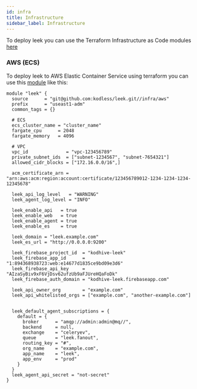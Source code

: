 ```yaml
---
id: infra
title: Infrastructure
sidebar_label: Infrastructure
---
```


To deploy leek you can use the Terraform Infrastructure as Code modules [here](https://github.com/kodless/leek/blob/master/infra)

### AWS (ECS)

To deploy leek to AWS Elastic Container Service using terraform you can use this 
[module](https://github.com/kodless/leek/blob/master/infra/aws) like this:

```hcl
module "leek" {
  source      = "git@github.com:kodless/leek.git//infra/aws"
  prefix      = "useast1-adm"
  common_tags = {}

  # ECS
  ecs_cluster_name = "cluster_name"
  fargate_cpu      = 2048
  fargate_memory   = 4096

  # VPC
  vpc_id              = "vpc-123456789"
  private_subnet_ids  = ["subnet-1234567", "subnet-7654321"]
  allowed_cidr_blocks = ["172.16.0.0/16",]

  acm_certificate_arn = "arn:aws:acm:region:account:certificate/123456789012-1234-1234-1234-12345678"

  leek_api_log_level   = "WARNING"
  leek_agent_log_level = "INFO"

  leek_enable_api   = true
  leek_enable_web   = true
  leek_enable_agent = true
  leek_enable_es    = true

  leek_domain = "leek.example.com"
  leek_es_url = "http://0.0.0.0:9200"

  leek_firebase_project_id  = "kodhive-leek"
  leek_firebase_app_id      = "1:894368938723:web:e14677d1835ce9bd09e3d6"
  leek_firebase_api_key     = "AIzaSyBiv9xF6VjDsv62ufzUb9aFJUreHQaFoDk"
  leek_firebase_auth_domain = "kodhive-leek.firebaseapp.com"

  leek_api_owner_org        = "example.com"
  leek_api_whitelisted_orgs = ["example.com", "another-example.com"]


  leek_default_agent_subscriptions = {
    default = {
      broker      = "amqp://admin:admin@mq//",
      backend     = null,
      exchange    = "celeryev",
      queue       = "leek.fanout",
      routing_key = "#",
      org_name    = "example.com",
      app_name    = "leek",
      app_env     = "prod"
    }
  }
  leek_agent_api_secret = "not-secret"
}
```

